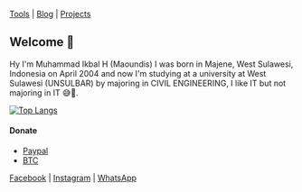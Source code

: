[Tools](https://tools.maoundis.com) | [Blog](https://blog.maoundis.com) | [Projects](/projects.md)

## Welcome 👏

Hy I'm Muhammad Ikbal H (Maoundis) I was born in Majene, West Sulawesi, Indonesia on April 2004 and now I'm studying at a university at West Sulawesi (UNSULBAR) by majoring in CIVIL ENGINEERING, I like IT but not majoring in IT 😅🥴.

[![Top Langs](https://github-readme-stats.vercel.app/api/top-langs/?username=ikbal-hanafi&layout=compact&theme=shades-of-purple)](https://ikbal-hanafi.github.io)

#### Donate
+ [Paypal](https://paypal.me/ikbalRdmc)
+ [BTC](https://www.blockchain.com/btc/address/1P9cv66bjFdwpGYFFx9BbC82kGvZA8qMwC)

[Facebook](https://fb.me/Xiuz.Maoundis) | [Instagram](https://instagram.com/ikbal.rdmc__) | [WhatsApp](https://wa.me/+6283138932677)
